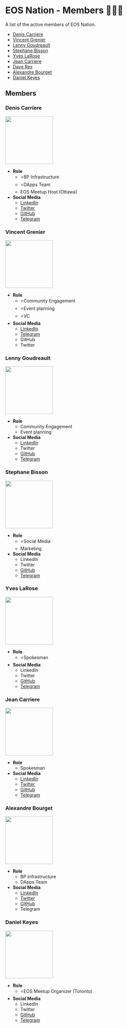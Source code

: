 # EOS Nation - Members 👨‍👧‍👦

A list of the active members of EOS Nation.

- [Denis Carriere](denis-carriere)
- [Vincent Grenier](vincent-grenier)
- [Lenny Goudreault](lenny-goudreault)
- [Stephane Bisson](stephane-bisson)
- [Yves LaRose](yves-larose)
- [Jean Carriere](jean-carriere)
- [Dave Rex](dave-rex)
- [Alexandre Bourget](alexandre-bourget)
- [Daniel Keyes](daniel-keyes)

## Members

### Denis Carriere

<img src="https://avatars2.githubusercontent.com/u/550895?s=460&v=4" height="150px" width="150px" />

- **Role**
  - ⭐️BP Infrastructure
  - ⭐️DApps Team
  - EOS Meetup Host (Ottawa)
- **Social Media**
  - [LinkedIn](https://www.linkedin.com/in/deniscarriere/)
  - [Twitter](https://twitter.com/DenisCarriere)
  - [GitHub](https://github.com/DenisCarriere)
  - [Telegram](https://t.me/DenisCarriere)

### Vincent Grenier

<img src="https://media.licdn.com/dms/image/C4E03AQEKt_te86ErJQ/profile-displayphoto-shrink_200_200/0?e=1525230000&v=alpha&t=_mr2eeL-YAc5rktXo65iv1hwW887ydjOH0XkINMGgpc" height="150px" width="150px" />

- **Role**
  - ⭐️Community Engagement
  - ⭐️Event planning
  - ⭐️VC
- **Social Media**
  - [LinkedIn](https://www.linkedin.com/in/vincent-grenier-3565b492/)
  - [Telegram](https://t.me/Vincent9432)
  - GitHub
  - Twitter

### Lenny Goudreault

<img src="https://avatars0.githubusercontent.com/u/36977068?s=460&v=4" height="150px" width="150px" />

- **Role**
  - Community Engagement
  - Event planning
- **Social Media**
  - [LinkedIn](https://www.linkedin.com/in/lenny-goudreault-4a11b915a/)
  - Twitter
  - [GitHub](https://github.com/ntlfua)
  - [Telegram](https://t.me/LennyGeee)

### Stephane Bisson

<img src="https://scontent.fyto1-1.fna.fbcdn.net/v/t1.0-1/p480x480/14485087_10157552985615022_4331675997856145638_n.jpg?oh=483ad5d3246f2660d1da416759316562&oe=5B3F2C7F" height="150px" width="150px" />

- **Role**
  - ⭐️Social Media
  - Marketing
- **Social Media**
  - LinkedIn
  - Twitter
  - [GitHub](https://github.com/Foutight)
  - [Telegram](https://t.me/Foutight)

### Yves LaRose

<img src="https://user-images.githubusercontent.com/550895/36930171-b4843868-1e69-11e8-9a62-ccce113534de.png" height="150px" width="150px" />

- **Role**
  - ⭐️Spokesman
- **Social Media**
  - LinkedIn
  - Twitter
  - [GitHub](https://github.com/YvesLaRose)
  - [Telegram](https://t.me/YBNorml)


### Jean Carriere

<img src="https://avatars0.githubusercontent.com/u/11860891?s=460&v=4" height="150px" width="150px" />

- **Role**
  - Spokesman
- **Social Media**
  - [LinkedIn](https://www.linkedin.com/in/jeancarriere1)
  - [Twitter](https://twitter.com/JeanCarriere)
  - [GitHub](https://github.com/JC0112)
  - [Telegram](https://t.me/jc0112)

### Alexandre Bourget

<img src="https://user-images.githubusercontent.com/550895/36930188-184f07b0-1e6a-11e8-8b73-3b23887e5a05.png" height="150px" width="150px" />

- **Role**
  - BP Infrastructure
  - DApps Team
- **Social Media**
  - [LinkedIn](https://www.linkedin.com/in/alexandrebourget/)
  - [Twitter](https://twitter.com/bourgetalexndre)
  - [GitHub](https://github.com/abourget)
  - Telegram

### Daniel Keyes

<img src="https://user-images.githubusercontent.com/550895/36930188-184f07b0-1e6a-11e8-8b73-3b23887e5a05.png" height="150px" width="150px" />

- **Role**
  - ⭐️EOS Meetup Organizer (Toronto)
- **Social Media**
  - LinkedIn
  - Twitter
  - [GitHub](https://github.com/chillsauce)
  - [Telegram](https://t.me/chillsauce)
